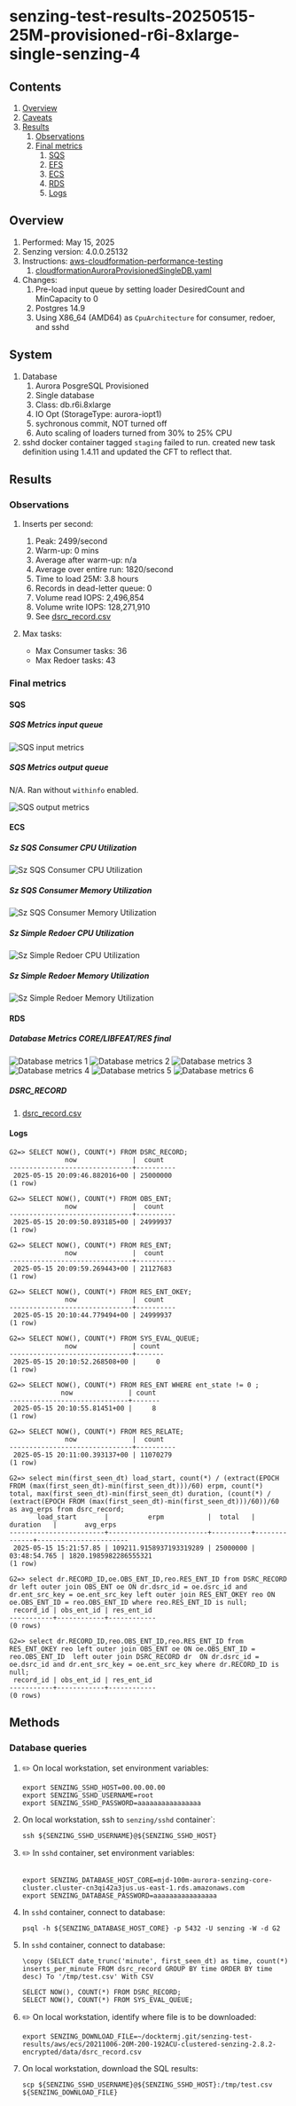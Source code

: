 # senzing-test-results-20250515-25M-provisioned-r6i-8xlarge-single-senzing-4

## Contents

1. [Overview](#overview)
1. [Caveats](#caveats)
1. [Results](#results)
    1. [Observations](#observations)
    1. [Final metrics](#final-metrics)
        1. [SQS](#sqs)
        1. [EFS](#efs)
        1. [ECS](#ecs)
        1. [RDS](#rds)
        1. [Logs](#logs)

## Overview

1. Performed: May 15, 2025
2. Senzing version: 4.0.0.25132
3. Instructions:
   [aws-cloudformation-performance-testing](https://github.com/senzing-garage/aws-cloudformation-performance-testing)
    1. [cloudformationAuroraProvisionedSingleDB.yaml](./cloudformationAuroraProvisionedSingleDB.yaml)
4. Changes:
    1. Pre-load input queue by setting loader DesiredCount and MinCapacity to 0
    1. Postgres 14.9
    1. Using X86_64 (AMD64) as `CpuArchitecture` for consumer, redoer, and sshd

## System

1. Database
    1. Aurora PosgreSQL Provisioned
    1. Single database
    1. Class: db.r6i.8xlarge
    1. IO Opt (StorageType: aurora-iopt1)
    1. sychronous commit, NOT turned off
    1. Auto scaling of loaders turned from 30% to 25% CPU
1. sshd docker container tagged `staging` failed to run. created new task definition using 1.4.11 and updated the CFT to reflect that.

## Results

### Observations

1. Inserts per second:
    1. Peak: 2499/second
    1. Warm-up: 0 mins
    1. Average after warm-up: n/a
    1. Average over entire run: 1820/second
    1. Time to load 25M: 3.8 hours
    1. Records in dead-letter queue: 0
    1. Volume read IOPS:      2,496,854
    1. Volume write IOPS:   128,271,910
    1. See [dsrc_record.csv](data/dsrc_record.csv)

1. Max tasks:

    - Max Consumer tasks: 36
    - Max Redoer tasks: 43

### Final metrics

#### SQS

##### SQS Metrics input queue

![SQS input metrics](images/sqs-input-metrics.png "SQS input metrics")

##### SQS Metrics output queue

N/A.  Ran without `withinfo` enabled.

![SQS output metrics](images/sqs-output-metrics.png "SQS output metrics")

#### ECS

##### Sz SQS Consumer CPU Utilization

![Sz SQS Consumer CPU Utilization](images/stream-loader-CPU-Utilization.png "Sz SQS Consumer CPU Utilization")

##### Sz SQS Consumer Memory Utilization

![Sz SQS Consumer Memory Utilization](images/stream-loader-Memory-Utilization.png "Sz SQS Consumer Memory Utilization")

##### Sz Simple Redoer CPU Utilization

![Sz Simple Redoer CPU Utilization](images/redoer-CPU-Utilization.png "Sz Simple Redoer CPU Utilization")

##### Sz Simple Redoer Memory Utilization

![Sz Simple Redoer Memory Utilization](images/redoer-Memory-Utilization.png "Sz Simple Redoer Memory Utilization")

#### RDS

##### Database Metrics CORE/LIBFEAT/RES final

![Database metrics 1](images/database-metrics-core-1.png "Database metrics 1")
![Database metrics 2](images/database-metrics-core-2.png "Database metrics 2")
![Database metrics 3](images/database-metrics-core-3.png "Database metrics 3")
![Database metrics 4](images/database-metrics-core-4.png "Database metrics 4")
![Database metrics 5](images/database-metrics-core-5.png "Database metrics 5")
![Database metrics 6](images/database-metrics-core-6.png "Database metrics 6")


##### DSRC_RECORD

1. [dsrc_record.csv](data/dsrc_record.csv)

#### Logs

```
G2=> SELECT NOW(), COUNT(*) FROM DSRC_RECORD;
              now              |  count
-------------------------------+----------
 2025-05-15 20:09:46.882016+00 | 25000000
(1 row)

G2=> SELECT NOW(), COUNT(*) FROM OBS_ENT;
              now              |  count
-------------------------------+----------
 2025-05-15 20:09:50.893185+00 | 24999937
(1 row)

G2=> SELECT NOW(), COUNT(*) FROM RES_ENT;
              now              |  count
-------------------------------+----------
 2025-05-15 20:09:59.269443+00 | 21127683
(1 row)

G2=> SELECT NOW(), COUNT(*) FROM RES_ENT_OKEY;
              now              |  count
-------------------------------+----------
 2025-05-15 20:10:44.779494+00 | 24999937
(1 row)

G2=> SELECT NOW(), COUNT(*) FROM SYS_EVAL_QUEUE;
              now              | count
-------------------------------+-------
 2025-05-15 20:10:52.268508+00 |     0
(1 row)

G2=> SELECT NOW(), COUNT(*) FROM RES_ENT WHERE ent_state != 0 ;
             now              | count
------------------------------+-------
 2025-05-15 20:10:55.81451+00 |     8
(1 row)

G2=> SELECT NOW(), COUNT(*) FROM RES_RELATE;
              now              |  count
-------------------------------+----------
 2025-05-15 20:11:00.393137+00 | 11070279
(1 row)

G2=> select min(first_seen_dt) load_start, count(*) / (extract(EPOCH FROM (max(first_seen_dt)-min(first_seen_dt)))/60) erpm, count(*) total, max(first_seen_dt)-min(first_seen_dt) duration, (count(*) / (extract(EPOCH FROM (max(first_seen_dt)-min(first_seen_dt)))/60))/60 as avg_erps from dsrc_record;
       load_start       |          erpm           |  total   |   duration   |       avg_erps
------------------------+-------------------------+----------+--------------+-----------------------
 2025-05-15 15:21:57.85 | 109211.9158937193319289 | 25000000 | 03:48:54.765 | 1820.1985982286555321
(1 row)

G2=> select dr.RECORD_ID,oe.OBS_ENT_ID,reo.RES_ENT_ID from DSRC_RECORD dr left outer join OBS_ENT oe ON dr.dsrc_id = oe.dsrc_id and dr.ent_src_key = oe.ent_src_key left outer join RES_ENT_OKEY reo ON oe.OBS_ENT_ID = reo.OBS_ENT_ID where reo.RES_ENT_ID is null;
 record_id | obs_ent_id | res_ent_id
-----------+------------+------------
(0 rows)

G2=> select dr.RECORD_ID,reo.OBS_ENT_ID,reo.RES_ENT_ID from RES_ENT_OKEY reo left outer join OBS_ENT oe ON oe.OBS_ENT_ID = reo.OBS_ENT_ID  left outer join DSRC_RECORD dr  ON dr.dsrc_id = oe.dsrc_id and dr.ent_src_key = oe.ent_src_key where dr.RECORD_ID is null;
 record_id | obs_ent_id | res_ent_id
-----------+------------+------------
(0 rows)
```

## Methods

### Database queries

1. :pencil2: On local workstation, set environment variables:

    ```console
    export SENZING_SSHD_HOST=00.00.00.00
    export SENZING_SSHD_USERNAME=root
    export SENZING_SSHD_PASSWORD=aaaaaaaaaaaaaaaa
    ```

1. On local workstation, ssh to `senzing/sshd` container`:

    ```console
    ssh ${SENZING_SSHD_USERNAME}@${SENZING_SSHD_HOST}
    ```

1. :pencil2: In `sshd` container, set environment variables:

    ```console

    export SENZING_DATABASE_HOST_CORE=mjd-100m-aurora-senzing-core-cluster.cluster-cn3qi42a3jus.us-east-1.rds.amazonaws.com
    export SENZING_DATABASE_PASSWORD=aaaaaaaaaaaaaaaa
    ```

1. In `sshd` container, connect to database:

    ```console
    psql -h ${SENZING_DATABASE_HOST_CORE} -p 5432 -U senzing -W -d G2
    ```

1. In `sshd` container, connect to database:

    ```console
    \copy (SELECT date_trunc('minute', first_seen_dt) as time, count(*) inserts_per_minute FROM dsrc_record GROUP BY time ORDER BY time desc) To '/tmp/test.csv' With CSV

    SELECT NOW(), COUNT(*) FROM DSRC_RECORD;
    SELECT NOW(), COUNT(*) FROM SYS_EVAL_QUEUE;
    ```

1. :pencil2: On local workstation, identify where file is to be downloaded:

    ```console
    export SENZING_DOWNLOAD_FILE=~/docktermj.git/senzing-test-results/aws/ecs/20211006-20M-200-192ACU-clustered-senzing-2.8.2-encrypted/data/dsrc_record.csv
    ```

1. On local workstation, download the SQL results:

    ```console
    scp ${SENZING_SSHD_USERNAME}@${SENZING_SSHD_HOST}:/tmp/test.csv ${SENZING_DOWNLOAD_FILE}
    ```
